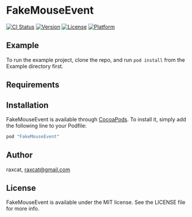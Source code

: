 # FakeMouseEvent

[![CI Status](http://img.shields.io/travis/raxcat/FakeMouseEvent.svg?style=flat)](https://travis-ci.org/raxcat/FakeMouseEvent)
[![Version](https://img.shields.io/cocoapods/v/FakeMouseEvent.svg?style=flat)](http://cocoapods.org/pods/FakeMouseEvent)
[![License](https://img.shields.io/cocoapods/l/FakeMouseEvent.svg?style=flat)](http://cocoapods.org/pods/FakeMouseEvent)
[![Platform](https://img.shields.io/cocoapods/p/FakeMouseEvent.svg?style=flat)](http://cocoapods.org/pods/FakeMouseEvent)

## Example

To run the example project, clone the repo, and run `pod install` from the Example directory first.

## Requirements

## Installation

FakeMouseEvent is available through [CocoaPods](http://cocoapods.org). To install
it, simply add the following line to your Podfile:

```ruby
pod "FakeMouseEvent"
```

## Author

raxcat, raxcat@gmail.com

## License

FakeMouseEvent is available under the MIT license. See the LICENSE file for more info.
